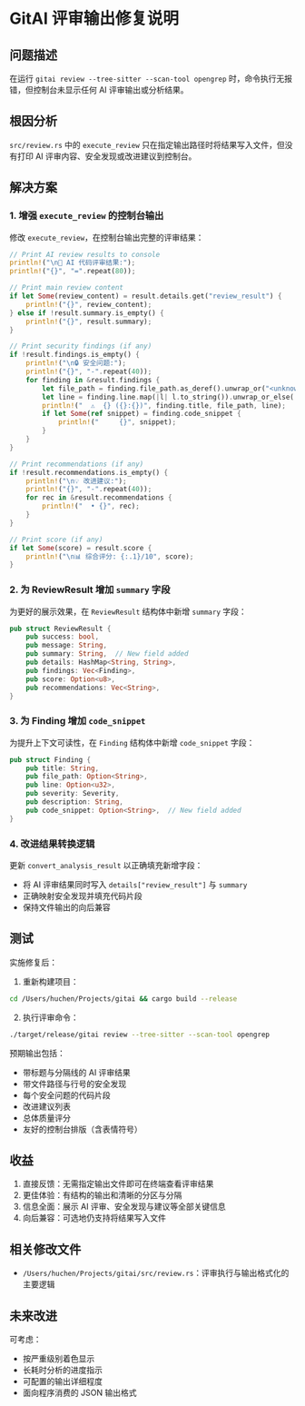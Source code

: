 # GitAI 评审输出修复说明

## 问题描述
在运行 `gitai review --tree-sitter --scan-tool opengrep` 时，命令执行无报错，但控制台未显示任何 AI 评审输出或分析结果。

## 根因分析
`src/review.rs` 中的 `execute_review` 只在指定输出路径时将结果写入文件，但没有打印 AI 评审内容、安全发现或改进建议到控制台。

## 解决方案

### 1. 增强 `execute_review` 的控制台输出
修改 `execute_review`，在控制台输出完整的评审结果：

```rust
// Print AI review results to console
println!("\n🤖 AI 代码评审结果:");
println!("{}", "=".repeat(80));

// Print main review content
if let Some(review_content) = result.details.get("review_result") {
    println!("{}", review_content);
} else if !result.summary.is_empty() {
    println!("{}", result.summary);
}

// Print security findings (if any)
if !result.findings.is_empty() {
    println!("\n🔒 安全问题:");
    println!("{}", "-".repeat(40));
    for finding in &result.findings {
        let file_path = finding.file_path.as_deref().unwrap_or("<unknown>");
        let line = finding.line.map(|l| l.to_string()).unwrap_or_else(|| "?".to_string());
        println!("  ⚠️  {} ({}:{})", finding.title, file_path, line);
        if let Some(ref snippet) = finding.code_snippet {
            println!("     {}", snippet);
        }
    }
}

// Print recommendations (if any)
if !result.recommendations.is_empty() {
    println!("\n💡 改进建议:");
    println!("{}", "-".repeat(40));
    for rec in &result.recommendations {
        println!("  • {}", rec);
    }
}

// Print score (if any)
if let Some(score) = result.score {
    println!("\n📊 综合评分: {:.1}/10", score);
}
```

### 2. 为 ReviewResult 增加 `summary` 字段
为更好的展示效果，在 `ReviewResult` 结构体中新增 `summary` 字段：

```rust
pub struct ReviewResult {
    pub success: bool,
    pub message: String,
    pub summary: String,  // New field added
    pub details: HashMap<String, String>,
    pub findings: Vec<Finding>,
    pub score: Option<u8>,
    pub recommendations: Vec<String>,
}
```

### 3. 为 Finding 增加 `code_snippet`
为提升上下文可读性，在 `Finding` 结构体中新增 `code_snippet` 字段：

```rust
pub struct Finding {
    pub title: String,
    pub file_path: Option<String>,
    pub line: Option<u32>,
    pub severity: Severity,
    pub description: String,
    pub code_snippet: Option<String>,  // New field added
}
```

### 4. 改进结果转换逻辑
更新 `convert_analysis_result` 以正确填充新增字段：
- 将 AI 评审结果同时写入 `details["review_result"]` 与 `summary`
- 正确映射安全发现并填充代码片段
- 保持文件输出的向后兼容

## 测试
实施修复后：

1. 重新构建项目：
```bash
cd /Users/huchen/Projects/gitai && cargo build --release
```

2. 执行评审命令：
```bash
./target/release/gitai review --tree-sitter --scan-tool opengrep
```

预期输出包括：
- 带标题与分隔线的 AI 评审结果
- 带文件路径与行号的安全发现
- 每个安全问题的代码片段
- 改进建议列表
- 总体质量评分
- 友好的控制台排版（含表情符号）

## 收益
1. 直接反馈：无需指定输出文件即可在终端查看评审结果
2. 更佳体验：有结构的输出和清晰的分区与分隔
3. 信息全面：展示 AI 评审、安全发现与建议等全部关键信息
4. 向后兼容：可选地仍支持将结果写入文件

## 相关修改文件
- `/Users/huchen/Projects/gitai/src/review.rs`：评审执行与输出格式化的主要逻辑

## 未来改进
可考虑：
- 按严重级别着色显示
- 长耗时分析的进度指示
- 可配置的输出详细程度
- 面向程序消费的 JSON 输出格式

